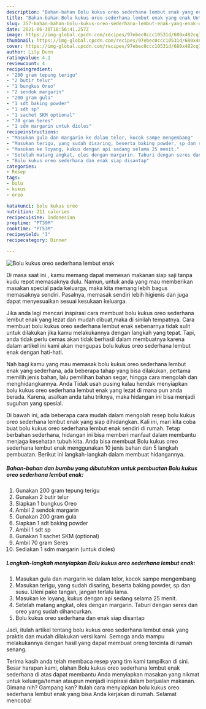 ```yaml
---
description: "Bahan-bahan Bolu kukus oreo sederhana lembut enak yang enak Untuk Jualan"
title: "Bahan-bahan Bolu kukus oreo sederhana lembut enak yang enak Untuk Jualan"
slug: 357-bahan-bahan-bolu-kukus-oreo-sederhana-lembut-enak-yang-enak-untuk-jualan
date: 2021-06-30T18:56:41.257Z
image: https://img-global.cpcdn.com/recipes/97ebec0ccc10531d/680x482cq70/bolu-kukus-oreo-sederhana-lembut-enak-foto-resep-utama.jpg
thumbnail: https://img-global.cpcdn.com/recipes/97ebec0ccc10531d/680x482cq70/bolu-kukus-oreo-sederhana-lembut-enak-foto-resep-utama.jpg
cover: https://img-global.cpcdn.com/recipes/97ebec0ccc10531d/680x482cq70/bolu-kukus-oreo-sederhana-lembut-enak-foto-resep-utama.jpg
author: Lily Dunn
ratingvalue: 4.1
reviewcount: 4
recipeingredient:
- "200 gram tepung terigu"
- "2 butir telur"
- "1 bungkus Oreo"
- "2 sendok margarin"
- "200 gram gula"
- "1 sdt baking powder"
- "1 sdt sp"
- "1 sachet SKM optional"
- "70 gram Seres"
- "1 sdm margarin untuk dioles"
recipeinstructions:
- "Masukan gula dan margarin ke dalam telor, kocok sampe mengembang"
- "Masukan terigu, yang sudah disaring, beserta baking powder, sp dan susu. Uleni pake tangan, jangan terlalu lama."
- "Masukan ke loyang, kukus dengan api sedang selama 25 menit."
- "Setelah matang angkat, oles dengan margarin. Taburi dengan seres dan oreo yang sudah dihancurkan."
- "Bolu kukus oreo sederhana dan enak siap disantap"
categories:
- Resep
tags:
- bolu
- kukus
- oreo

katakunci: bolu kukus oreo 
nutrition: 211 calories
recipecuisine: Indonesian
preptime: "PT39M"
cooktime: "PT53M"
recipeyield: "3"
recipecategory: Dinner

---
```



![Bolu kukus oreo sederhana lembut enak](https://img-global.cpcdn.com/recipes/97ebec0ccc10531d/680x482cq70/bolu-kukus-oreo-sederhana-lembut-enak-foto-resep-utama.jpg)

Di masa  saat ini , kamu memang dapat memesan makanan siap saji tanpa kudu repot memasaknya dulu. Namun, untuk anda yang mau memberikan masakan special pada keluarga, maka kita memang lebih bagus memasaknya sendiri. Pasalnya, memasak sendiri lebih higienis dan juga dapat menyesuaikan sesuai kesukaan keluarga.

Jika anda lagi mencari inspirasi cara membuat bolu kukus oreo sederhana lembut enak yang lezat dan mudah dibuat,maka di sinilah tempatnya. Cara membuat bolu kukus oreo sederhana lembut enak  sebenarnya tidak sulit untuk dilakukan jika kamu melakukannya dengan langkah yang tepat. Tapi, anda tidak perlu cemas akan tidak berhasil dalam membuatnya 
karena dalam artikel ini kami akan mengupas bolu kukus oreo sederhana lembut enak dengan hati-hati.  



Nah bagi kamu yang mau memasak bolu kukus oreo sederhana lembut enak yang sederhana, ada beberapa tahap yang bisa dilakukan, pertama memilih jenis bahan, lalu pemilihan bahan segar, hingga cara mengolah dan menghidangkannya. Anda Tidak usah pusing kalau hendak menyiapkan bolu kukus oreo sederhana lembut enak yang lezat di mana pun anda berada. Karena, asalkan anda  tahu triknya, maka hidangan ini bisa menjadi suguhan yang spesial.

Di bawah ini, ada beberapa cara mudah dalam mengolah resep bolu kukus oreo sederhana lembut enak yang siap dihidangkan. Kali ini, mari kita coba buat bolu kukus oreo sederhana lembut enak sendiri di rumah. Tetap berbahan sederhana, hidangan ini bisa memberi manfaat dalam membantu menjaga kesehatan tubuh kita. Anda bisa membuat Bolu kukus oreo sederhana lembut enak menggunakan 10 jenis bahan dan 5 langkah pembuatan. Berikut ini langkah-langkah dalam membuat hidangannya.

<!--inarticleads1-->

##### Bahan-bahan dan bumbu yang dibutuhkan untuk pembuatan Bolu kukus oreo sederhana lembut enak:

1. Gunakan 200 gram tepung terigu
1. Gunakan 2 butir telur
1. Siapkan 1 bungkus Oreo
1. Ambil 2 sendok margarin
1. Gunakan 200 gram gula
1. Siapkan 1 sdt baking powder
1. Ambil 1 sdt sp
1. Gunakan 1 sachet SKM (optional)
1. Ambil 70 gram Seres
1. Sediakan 1 sdm margarin (untuk dioles)




<!--inarticleads2-->

##### Langkah-langkah menyiapkan Bolu kukus oreo sederhana lembut enak:

1. Masukan gula dan margarin ke dalam telor, kocok sampe mengembang
1. Masukan terigu, yang sudah disaring, beserta baking powder, sp dan susu. Uleni pake tangan, jangan terlalu lama.
1. Masukan ke loyang, kukus dengan api sedang selama 25 menit.
1. Setelah matang angkat, oles dengan margarin. Taburi dengan seres dan oreo yang sudah dihancurkan.
1. Bolu kukus oreo sederhana dan enak siap disantap




Jadi, itulah artikel tentang  bolu kukus oreo sederhana lembut enak  yang praktis dan mudah dilakukan versi kami. Semoga anda mampu melakukannya dengan hasil yang dapat membuat oreng tercinta di rumah senang. 

Terima kasih anda telah membaca resep yang tim kami tampilkan di sini. Besar harapan kami, olahan  Bolu kukus oreo sederhana lembut enak sederhana di atas dapat membantu Anda menyiapkan masakan yang nikmat untuk keluarga/teman ataupun menjadi inspirasi dalam berjualan makanan. Gimana nih? Gampang kan? Itulah cara menyiapkan bolu kukus oreo sederhana lembut enak yang bisa Anda kerjakan di rumah. Selamat mencoba!

